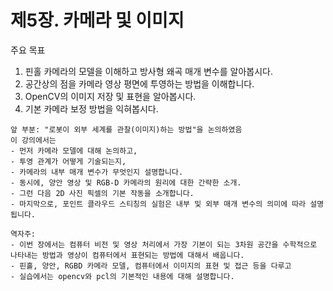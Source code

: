 # 제5장. 카메라 및 이미지

주요 목표
1. 핀홀 카메라의 모델을 이해하고 방사형 왜곡 매개 변수를 알아봅시다.
2. 공간상의 점을 카메라 영상 평면에 투영하는 방법을 이해합니다.
3. OpenCV의 이미지 저장 및 표현을 알아봅시다.
4. 기본 카메라 보정 방법을 익혀봅시다.

```
앞 부분: "로봇이 외부 세계를 관찰(이미지)하는 방법"을 논의하였음 
이 강의에서는 
- 먼저 카메라 모델에 대해 논의하고, 
- 투영 관계가 어떻게 기술되는지, 
- 카메라의 내부 매개 변수가 무엇인지 설명합니다. 
- 동시에, 양안 영상 및 RGB-D 카메라의 원리에 대한 간략한 소개. 
- 그런 다음 2D 사진 픽셀의 기본 작동을 소개합니다.
- 마지막으로, 포인트 클라우드 스티칭의 실험은 내부 및 외부 매개 변수의 의미에 따라 설명됩니다.
```

```
역자주: 
- 이번 장에서는 컴퓨터 비전 및 영상 처리에서 가장 기본이 되는 3차원 공간을 수학적으로 나타내는 방법과 영상이 컴퓨터에서 표현되는 방법에 대해서 배웁니다. 
- 핀홀, 양안, RGBD 카메라 모델, 컴퓨터에서 이미지의 표현 및 접근 등을 다루고 
- 실습에서는 opencv와 pcl의 기본적인 내용에 대해 설명합니다. 
```

